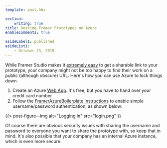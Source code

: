 ```yaml
---
template: post.hbs

section:
    writing: true
title: Hosting Framer Prototypes on Azure
enableComments: true

asideLabel1: published
asideList1:
    - October 23, 2015
---
```


While Framer Studio makes it [extremely easy](http://framerjs.tumblr.com/post/108550864712/sharing-projects) to get a sharable link to your prototype, your company might not be too happy to find their work on a public (although obscure) URL. Here's how you can use Azure to lock things down.

1. Create an Azure [Web App](https://azure.microsoft.com/en-us/services/app-service/web/). It's free, but you have to hand over your credit card number
2. Follow the [FramerAzureBoilerplate instructions](https://github.com/WestonThayer/FramerAzureBoilerplate#usage) to enable simple username/password authentication, as shown below:

{{> post-figure--img
    alt="Logging in"
    src="login.png"
}}

Of course there are obvious security issues with sharing the username and password to everyone you want to share the prototype with, so keep that in mind. It's also possible that your company has an internal Azure instance, which is even more secure.
